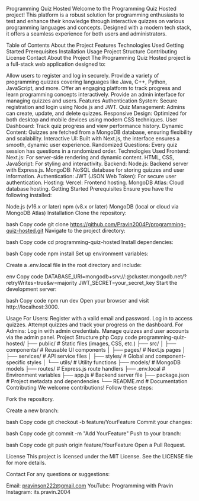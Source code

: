 <h>Programming Quiz Hosted</h>
Welcome to the Programming Quiz Hosted project! This platform is a robust solution for programming enthusiasts to test and enhance their knowledge through interactive quizzes on various programming languages and concepts. Designed with a modern tech stack, it offers a seamless experience for both users and administrators.

Table of Contents
About the Project
Features
Technologies Used
Getting Started
Prerequisites
Installation
Usage
Project Structure
Contributing
License
Contact
About the Project
The Programming Quiz Hosted project is a full-stack web application designed to:

Allow users to register and log in securely.
Provide a variety of programming quizzes covering languages like Java, C++, Python, JavaScript, and more.
Offer an engaging platform to track progress and learn programming concepts interactively.
Provide an admin interface for managing quizzes and users.
Features
Authentication System: Secure registration and login using Node.js and JWT.
Quiz Management: Admins can create, update, and delete quizzes.
Responsive Design: Optimized for both desktop and mobile devices using modern CSS techniques.
User Dashboard: Track quiz progress and view performance history.
Dynamic Content: Quizzes are fetched from a MongoDB database, ensuring flexibility and scalability.
Interactive UI: Built with Next.js, the interface ensures a smooth, dynamic user experience.
Randomized Questions: Every quiz session has questions in a randomized order.
Technologies Used
Frontend:
Next.js: For server-side rendering and dynamic content.
HTML, CSS, JavaScript: For styling and interactivity.
Backend:
Node.js: Backend server with Express.js.
MongoDB: NoSQL database for storing quizzes and user information.
Authentication:
JWT (JSON Web Token): For secure user authentication.
Hosting:
Vercel: Frontend hosting.
MongoDB Atlas: Cloud database hosting.
Getting Started
Prerequisites
Ensure you have the following installed:

Node.js (v16.x or later)
npm (v8.x or later)
MongoDB (local or cloud via MongoDB Atlas)
Installation
Clone the repository:

bash
Copy code
git clone https://github.com/Pravin2004P/programming-quiz-hosted.git
Navigate to the project directory:

bash
Copy code
cd programming-quiz-hosted
Install dependencies:

bash
Copy code
npm install
Set up environment variables:

Create a .env.local file in the root directory and include:

env
Copy code
DATABASE_URI=mongodb+srv://<username>:<password>@cluster.mongodb.net/<dbname>?retryWrites=true&w=majority
JWT_SECRET=your_secret_key
Start the development server:

bash
Copy code
npm run dev
Open your browser and visit http://localhost:3000.

Usage
For Users:
Register with a valid email and password.
Log in to access quizzes.
Attempt quizzes and track your progress on the dashboard.
For Admins:
Log in with admin credentials.
Manage quizzes and user accounts via the admin panel.
Project Structure
php
Copy code
programming-quiz-hosted/
├── public/             # Static files (images, CSS, etc.)
├── src/
│   ├── components/     # Reusable UI components
│   ├── pages/          # Next.js pages
│   ├── services/       # API service files
│   ├── styles/         # Global and component-specific styles
│   └── utils/          # Utility functions
├── models/             # MongoDB models
├── routes/             # Express.js route handlers
├── .env.local          # Environment variables
├── app.js              # Backend server file
├── package.json        # Project metadata and dependencies
└── README.md           # Documentation
Contributing
We welcome contributions! Follow these steps:

Fork the repository.

Create a new branch:

bash
Copy code
git checkout -b feature/YourFeature
Commit your changes:

bash
Copy code
git commit -m "Add YourFeature"
Push to your branch:

bash
Copy code
git push origin feature/YourFeature
Open a Pull Request.

License
This project is licensed under the MIT License. See the LICENSE file for more details.

Contact
For any questions or suggestions:

Email: pravinson222@gmail.com
YouTube: Programming with Pravin
Instagram: its.pravin.2004
